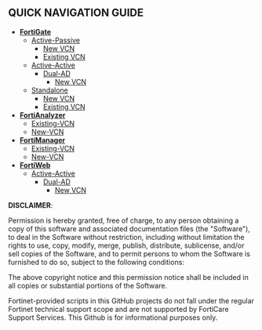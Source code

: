 ## QUICK NAVIGATION GUIDE #
- [**FortiGate**](FortiGate/)
  - [Active-Passive](FortiGate/Active-Passive/)
      - [New VCN](FortiGate/Active-Passive/New-VCN/)
      - [Existing VCN](FortiGate/Active-Passive/Existing-VCN/)
  - [Active-Active](FortiGate/Active-Active/)
    - [Dual-AD](FortiGate/Active-Active/Dual-AD/)
      - [New VCN](FortiGate/Active-Active/Dual-AD/New-VCN/)
  - [Standalone](FortiGate/Standalone/)
      - [New VCN](FortiGate/Standalone/New-VCN/)
      - [Existing VCN](FortiGate/Standalone/Existing-VCN/)
- [**FortiAnalyzer**](FortiAnalyzer/)
  - [Existing-VCN](FortiAnalyzer/Existing-VCN/)
  - [New-VCN](FortiAnalyzer/New-VCN/)
- [**FortiManager**](FortiManager/)
  - [Existing-VCN](FortiManager/Existing-VCN/)
  - [New-VCN](FortiManager/New-VCN/)
- [**FortiWeb**](FortiWeb/)
  - [Active-Active](FortiWeb/Active-Active/)
    - [Dual-AD](FortiWeb/Active-Active/Dual-AD/)
      - [New VCN](FortiWeb/Active-Active/Dual-AD/New-VCN/)

**DISCLAIMER**: 

Permission is hereby granted, free of charge, to any person obtaining a copy of this software and associated documentation files (the "Software"), to deal in the Software without restriction, including without limitation the rights to use, copy, modify, merge, publish, distribute, sublicense, and/or sell copies of the Software, and to permit persons to whom the Software is furnished to do so, subject to the following conditions:

The above copyright notice and this permission notice shall be included in all copies or substantial portions of the Software.

Fortinet-provided scripts in this  GitHub projects do not fall under the regular Fortinet technical support scope and are not supported by FortiCare Support Services.
This Github is for informational purposes only. 
